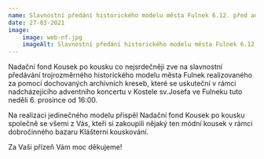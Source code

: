 ```yaml
---
name: Slavnostní předání historického modelu města Fulnek 6.12. před adventním koncertem v Kostele sv. Josefa ve Fulneku
date: 27-03-2021
image:
    image: web-nf.jpg
    imageAlt: Slavnostní předání historického modelu města Fulnek 6.12. před adventním koncertem v Kostele sv. Josefa ve Fulneku
---
```

Nadační fond Kousek po kousku co nejsrdečněji zve na slavnostní předávání trojrozměrného historického modelu města Fulnek realizovaného za pomocí dochovaných archivních kreseb, které se uskuteční v rámci nadcházejícího adventního koncertu v Kostele sv.Josefa ve Fulneku tuto neděli 6. prosince od 16:00.

Na realizaci jedinečného modelu přispěl Nadační fond Kousek po kousku společně se všemi z Vás, kteří si zakoupili nějaký ten módní kousek v rámci dobročinného bazaru Klášterní kouskování.

Za Vaši přízeň Vám moc děkujeme!
